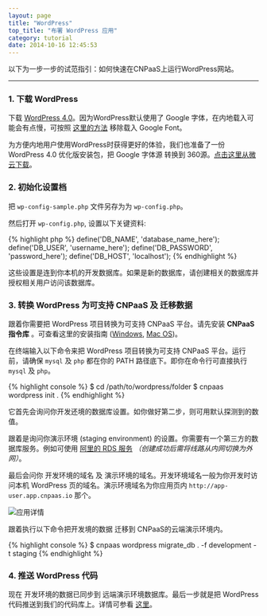 ```yaml
---
layout: page
title: "WordPress"
top_title: "布署 WordPress 应用"
category: tutorial
date: 2014-10-16 12:45:53
---
```


以下为一步一步的试范指引：如何快速在CNPaaS上运行WordPress网站。

---

### 1. 下载 WordPress

下载 [WordPress 4.0](https://wordpress.org/download/)。因为WordPress默认使用了 Google 字体，在内地载入可能会有点慢，可按照 [这里的方法](http://www.iztwp.com/googleapis2useso.html) 移除载入 Google Font。

为方便内地用户使用WordPress时获得更好的体验，我们也准备了一份 WordPress 4.0 优化版安装包，把 Google 字体源 转换到 360源。[点击这里从微云下载](http://url.cn/RpUGsZ)。

### 2. 初始化设置档

把 `wp-config-sample.php` 文件另存为为 `wp-config.php`。

然后打开 `wp-config.php`, 设置以下关键资料:

{% highlight php %}
define('DB_NAME', 'database_name_here');
define('DB_USER', 'username_here');
define('DB_PASSWORD', 'password_here');
define('DB_HOST', 'localhost');
{% endhighlight %}

这些设置是连到你本机的开发数据库。如果是新的数据库，请创建相关的数据库并授权相关用户访问该数据库。

### 3. 转换 WordPress 为可支持 CNPaaS 及 迁移数据

跟着你需要把 WordPress 项目转换为可支持 CNPaaS 平台。请先安装 **CNPaaS 指令库** 。可查看这里的安装指南 ([Windows]({{site.url}}/installation/windows.html#cnpaas_cli), [Mac OS]({{site.url}}/installation/macos.html#cnpaas_cli))。

在终端输入以下命令来把 WordPress 项目转换为可支持 CNPaaS 平台。运行前，请确保 `mysql` 及 `php` 都在你的 PATH 路径底下。即你在命令行可直接执行 `mysql` 及 `php`。

{% highlight console %}
$ cd /path/to/wordpress/folder
$ cnpaas wordpress init .
{% endhighlight %}

它首先会询问你开发还境的数据库设置。如你做好第二步，则可用默认探测到的数值。

跟着是询问你演示环境 (staging environment) 的设置。你需要有一个第三方的数据库服务。例如可使用 [阿里的 RDS 服务](http://www.aliyun.com/product/rds/) *（创建成功后需将线路从内网切换为外网）*。

最后会问你 开发环境的域名 及 演示环境的域名。开发环境域名一般为你开发时访问本机 WordPress 页的域名。演示环境域名为你应用页内 `http://app-user.app.cnpaas.io` 那个。

<img class="embeddable" src="{{site.url}}/images/php/01-app-details.png" alt="应用详情" title="应用详情"></img>

跟着执行以下命令把开发境的数据 迁移到 CNPaaS的云端演示环境内。

{% highlight console %}
$ cnpaas wordpress migrate_db . -f development -t staging
{% endhighlight %}

### 4. 推送 WordPress 代码

现在 开发环境的数据已同步到 远端演示环境数据库。最后一步就是把 WordPress 代码推送到我们的代码库上。详情可参看 [这里]({{site.url}}/usage/php.html)。
